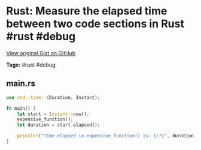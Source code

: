 # Rust: Measure the elapsed time between two code sections in Rust #rust #debug

[View original Gist on GitHub](https://gist.github.com/Integralist/a124e35573a74496b16fa746742231a4)

**Tags:** #rust #debug

## main.rs

```rust
use std::time::{Duration, Instant};

fn main() {
    let start = Instant::now();
    expensive_function();
    let duration = start.elapsed();

    println!("Time elapsed in expensive_function() is: {:?}", duration);
}
```


